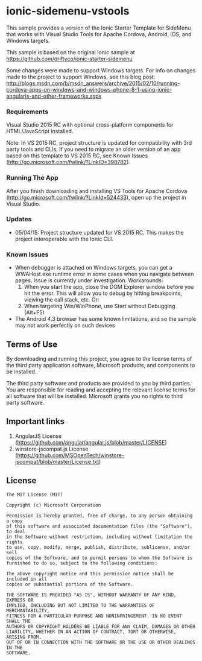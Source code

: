 # ionic-sidemenu-vstools
This sample provides a version of the Ionic Starter Template for SideMenu that works with Visual Studio Tools for Apache Cordova, Android, iOS, and Windows targets.

This sample is based on the original Ionic sample at https://github.com/driftyco/ionic-starter-sidemenu

Some changes were made to support Windows targets. For info on changes made to the project to support Windows,
see this blog post: http://blogs.msdn.com/b/msdn_answers/archive/2015/02/10/running-cordova-apps-on-windows-and-windows-phone-8-1-using-ionic-angularjs-and-other-frameworks.aspx

### Requirements
Visual Studio 2015 RC with optional cross-platform components for HTML/JavaScript installed.

Note: In VS 2015 RC, project structure is updated for compatibility with 3rd party tools and CLIs. If you need to migrate an older version of an app based on this template to VS 2015 RC, see Known Issues (http://go.microsoft.com/fwlink/?LinkID=398782).

### Running The App
After you finish downloading and installing VS Tools for Apache Cordova (http://go.microsoft.com/fwlink/?LinkId=524433), open up the project in Visual Studio.

### Updates
- 05/04/15: Project structure updated for VS 2015 RC. This makes the project interoperable with the Ionic CLI.

### Known Issues
- When debugger is attached on Windows targets, you can get a WWAHost.exe runtime error in some cases when you navigate between pages.
   Issue is currently under investigation.
   Workarounds: 
   1. When you start the app, close the DOM Explorer window before you hit the error. This will allow you to debug by hitting breakpoints, viewing the call stack, etc. Or:
   2. When targeting Win/WinPhone, use Start without Debugging (Alt+F5)
- The Android 4.3 browser has some known limitations, and so the sample may not work perfectly on such devices


## Terms of Use
By downloading and running this project, you agree to the license terms of the third party application software, Microsoft products, and components to be installed. 

The third party software and products are provided to you by third parties. You are responsible for reading and accepting the relevant license terms for all software that will be installed. Microsoft grants you no rights to third party software.


## Important links
1. AngularJS License (https://github.com/angular/angular.js/blob/master/LICENSE)
1. winstore-jscompat.js License (https://github.com/MSOpenTech/winstore-jscompat/blob/master/License.txt)


## License
```
The MIT License (MIT)

Copyright (c) Microsoft Corporation

Permission is hereby granted, free of charge, to any person obtaining a copy
of this software and associated documentation files (the "Software"), to deal
in the Software without restriction, including without limitation the rights
to use, copy, modify, merge, publish, distribute, sublicense, and/or sell
copies of the Software, and to permit persons to whom the Software is
furnished to do so, subject to the following conditions:

The above copyright notice and this permission notice shall be included in all
copies or substantial portions of the Software.

THE SOFTWARE IS PROVIDED "AS IS", WITHOUT WARRANTY OF ANY KIND, EXPRESS OR
IMPLIED, INCLUDING BUT NOT LIMITED TO THE WARRANTIES OF MERCHANTABILITY,
FITNESS FOR A PARTICULAR PURPOSE AND NONINFRINGEMENT. IN NO EVENT SHALL THE
AUTHORS OR COPYRIGHT HOLDERS BE LIABLE FOR ANY CLAIM, DAMAGES OR OTHER
LIABILITY, WHETHER IN AN ACTION OF CONTRACT, TORT OR OTHERWISE, ARISING FROM,
OUT OF OR IN CONNECTION WITH THE SOFTWARE OR THE USE OR OTHER DEALINGS IN THE
SOFTWARE.
```



